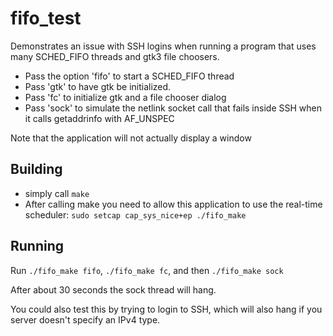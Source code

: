 # fifo_test

Demonstrates an issue with SSH logins when running a program that uses many
SCHED_FIFO threads and gtk3 file choosers.

* Pass the option 'fifo' to start a SCHED_FIFO thread
* Pass 'gtk' to have gtk be initialized.
* Pass 'fc' to initialize gtk and a file chooser dialog
* Pass 'sock' to simulate the netlink socket call that fails inside SSH when
it calls getaddrinfo with AF_UNSPEC

Note that the application will not actually display a window

## Building

* simply call `make`
* After calling make you need to allow this application to use the real-time
 scheduler: `sudo setcap cap_sys_nice+ep ./fifo_make`


## Running

Run `./fifo_make fifo`, `./fifo_make fc`, and then `./fifo_make sock`

After about 30 seconds the sock thread will hang.

You could also test this by trying to login to SSH, which will also hang if 
you server doesn't specify an IPv4 type.

 